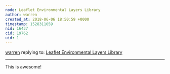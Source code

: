 ```yaml
---
node: Leaflet Environmental Layers Library
author: warren
created_at: 2018-06-06 18:50:59 +0000
timestamp: 1528311059
nid: 16437
cid: 19762
uid: 1
---
```




[warren](../profile/warren) replying to: [Leaflet Environmental Layers Library](../notes/sagarpreet/06-06-2018/leaflet-environmental-layer-library)

----
This is awesome!